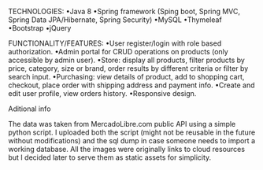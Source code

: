 TECHNOLOGIES:
•Java 8
•Spring framework (Sping boot, Spring MVC, Spring Data JPA/Hibernate, Spring Security)
•MySQL
•Thymeleaf
•Bootstrap
•jQuery

FUNCTIONALITY/FEATURES:
•User register/login with role based authorization.
•Admin portal for CRUD operations on products (only accessible by admin user).
•Store: display all products, filter products by price, category, size or brand, order results by different criteria or filter by search input.
•Purchasing: view details of product, add to shopping cart, checkout, place order with shipping address and payment info.
•Create and edit user profile, view orders history.
•Responsive design.

Aditional info

The data was taken from MercadoLibre.com public API using a simple python script. I uploaded both the script (might not be reusable in the future without modifications) and the sql dump in case someone needs to import a working database. All the images were originally links to cloud resources but I decided later to serve them as static assets for simplicity.
